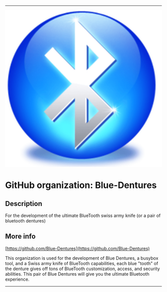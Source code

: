 
***

![AntiAd.png failed to load. The file may be missing or corrupt. Check the file path for errors first.](/AdditionalInfo/1/Blue-Dentures/BlueToothShine.png)

# GitHub organization: Blue-Dentures

## Description

For the development of the ultimate BlueTooth swiss army knife (or a pair of bluetooth dentures)

## More info

[https://github.com/Blue-Dentures](https://github.com/Blue-Dentures)

This organization is used for the development of Blue Dentures, a busybox tool, and a Swiss army knife of BlueTooth capabilities, each blue "tooth" of the denture gives off tons of BlueTooth customization, access, and security abilities. This pair of Blue Dentures will give you the ultimate Bluetooth experience.

***
